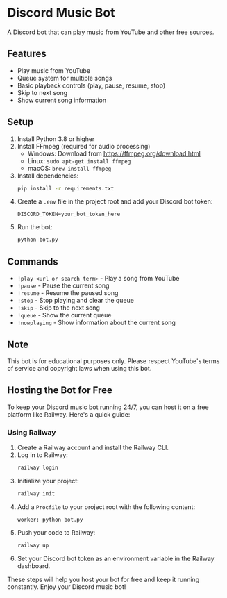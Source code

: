 # Discord Music Bot

A Discord bot that can play music from YouTube and other free sources.

## Features
- Play music from YouTube
- Queue system for multiple songs
- Basic playback controls (play, pause, resume, stop)
- Skip to next song
- Show current song information

## Setup
1. Install Python 3.8 or higher
2. Install FFmpeg (required for audio processing)
   - Windows: Download from https://ffmpeg.org/download.html
   - Linux: `sudo apt-get install ffmpeg`
   - macOS: `brew install ffmpeg`
3. Install dependencies:
   ```bash
   pip install -r requirements.txt
   ```
4. Create a `.env` file in the project root and add your Discord bot token:
   ```
   DISCORD_TOKEN=your_bot_token_here
   ```
5. Run the bot:
   ```bash
   python bot.py
   ```

## Commands
- `!play <url or search term>` - Play a song from YouTube
- `!pause` - Pause the current song
- `!resume` - Resume the paused song
- `!stop` - Stop playing and clear the queue
- `!skip` - Skip to the next song
- `!queue` - Show the current queue
- `!nowplaying` - Show information about the current song

## Note
This bot is for educational purposes only. Please respect YouTube's terms of service and copyright laws when using this bot.

## Hosting the Bot for Free

To keep your Discord music bot running 24/7, you can host it on a free platform like Railway. Here's a quick guide:

### Using Railway

1. Create a Railway account and install the Railway CLI.
2. Log in to Railway:
   ```bash
   railway login
   ```
3. Initialize your project:
   ```bash
   railway init
   ```
4. Add a `Procfile` to your project root with the following content:
   ```
   worker: python bot.py
   ```
5. Push your code to Railway:
   ```bash
   railway up
   ```
6. Set your Discord bot token as an environment variable in the Railway dashboard.

These steps will help you host your bot for free and keep it running constantly. Enjoy your Discord music bot! 